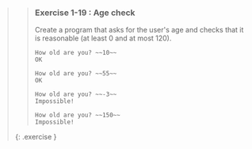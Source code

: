 >>### Exercise 1-19 : Age check
>>
>>Create a program that asks for the user's age and checks that it is reasonable (at least 0 and at most 120).
>>
>>```output
>>How old are you? ~~10~~
>>OK
>>```
>>
>>```output
>>How old are you? ~~55~~
>>OK
>>```
>>
>>```output
>>How old are you? ~~-3~~
>>Impossible!
>>```
>>
>>```output
>>How old are you? ~~150~~
>>Impossible!
>>```
>{: .exercise }